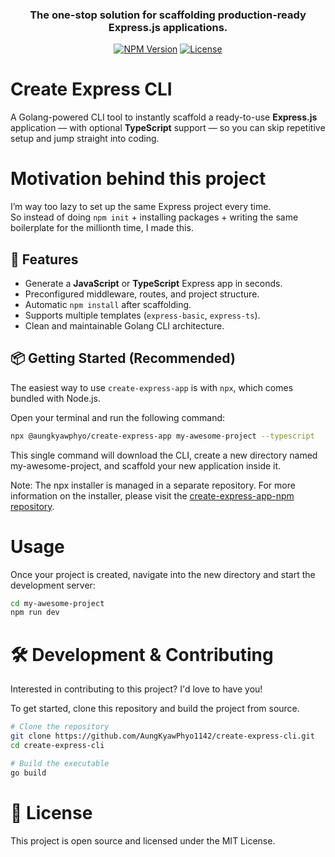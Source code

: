 <h3 align="center">The one-stop solution for scaffolding production-ready Express.js applications.</h3>

<p align="center">
<a href="https://www.npmjs.com/package/@aungkyawphyo/create-express-app"><img src="https://img.shields.io/npm/v/@aungkyawphyo/create-express-app.svg" alt="NPM Version"></a>
<a href="https://github.com/AungKyawPhyo1142/create-express-cli/blob/main/LICENSE"><img src="https://img.shields.io/github/license/AungKyawPhyo1142/create-express-cli" alt="License"></a>
</p>

# Create Express CLI

A Golang-powered CLI tool to instantly scaffold a ready-to-use **Express.js** application — with optional **TypeScript** support — so you can skip repetitive setup and jump straight into coding.

# Motivation behind this project
I’m way too lazy to set up the same Express project every time.  
So instead of doing `npm init` + installing packages + writing the same boilerplate for the millionth time,
I made this.

## 🚀 Features
- Generate a **JavaScript** or **TypeScript** Express app in seconds.
- Preconfigured middleware, routes, and project structure.
- Automatic `npm install` after scaffolding.
- Supports multiple templates (`express-basic`, `express-ts`).
- Clean and maintainable Golang CLI architecture.



## 📦 Getting Started (Recommended)

The easiest way to use `create-express-app` is with `npx`, which comes bundled with Node.js.

Open your terminal and run the following command:

```bash
npx @aungkyawphyo/create-express-app my-awesome-project --typescript
```

This single command will download the CLI, create a new directory named my-awesome-project, and scaffold your new application inside it.

Note: The npx installer is managed in a separate repository. For more information on the installer, please visit the [create-express-app-npm repository](https://github.com/AungKyawPhyo1142/create-express-cli-npm).

# Usage
Once your project is created, navigate into the new directory and start the development server:
```bash
cd my-awesome-project
npm run dev
```

# 🛠️ Development & Contributing
Interested in contributing to this project? I'd love to have you!

To get started, clone this repository and build the project from source.
```bash
# Clone the repository
git clone https://github.com/AungKyawPhyo1142/create-express-cli.git
cd create-express-cli

# Build the executable
go build
```

# 📜 License
This project is open source and licensed under the MIT License.
